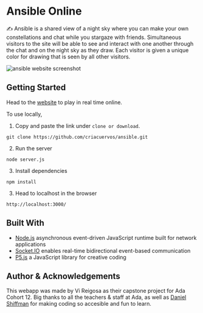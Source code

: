 # Ansible Online

✍️ Ansible is a shared view of a night sky where you can make your own constellations and chat while you stargaze with friends.
Simultaneous visitors to the site will be able to see and interact with one another through the chat and on the night sky as they draw.
Each visitor is given a unique color for drawing that is seen by all other visitors.

![ansible website screenshot](https://i.imgur.com/hjozDer.png)

## Getting Started

Head to the [website](https://ansible-web.herokuapp.com/) to play in real time online.

To use locally, 

1. Copy and paste the link under `clone or download`.

```
git clone https://github.com/criacuervos/ansible.git
```

2. Run the server 

```
node server.js
```

3. Install dependencies 

```
npm install
```

3. Head to localhost in the browser

```
http://localhost:3000/
```

## Built With

* [Node.js](https://nodejs.org/en/about/) asynchronous event-driven JavaScript runtime built for network applications
* [Socket.IO](https://socket.io/) enables real-time bidirectional event-based communication
* [P5.js](https://p5js.org/libraries/) a JavaScript library for creative coding

## Author & Acknowledgements

This webapp was made by Vi Reigosa as their capstone project for Ada Cohort 12. 
Big thanks to all the teachers & staff at Ada, as well as [Daniel Shiffman](https://thecodingtrain.com/) for making coding so accesible and fun to learn.
